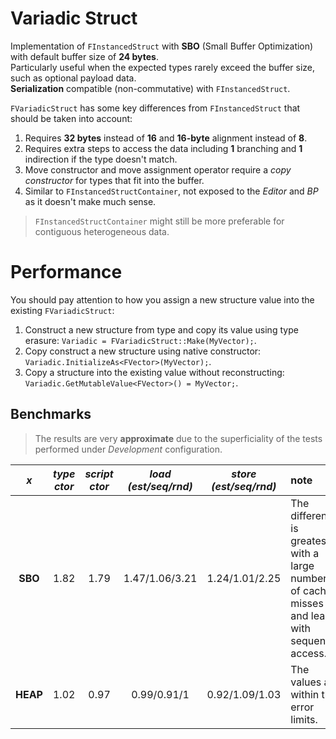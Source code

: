 # Variadic Struct

Implementation of `FInstancedStruct` with **SBO** (Small Buffer Optimization) with default buffer size of **24 bytes**.  
Particularly useful when the expected types rarely exceed the buffer size, such as optional payload data.  
**Serialization** compatible (non-commutative) with `FInstancedStruct`.  

`FVariadicStruct` has some key differences from `FInstancedStruct` that should be taken into account:
1. Requires **32 bytes** instead of **16** and **16-byte** alignment instead of **8**.
2. Requires extra steps to access the data including **1** branching and **1** indirection if the type doesn't match.
3. Move constructor and move assignment operator require a *copy constructor* for types that fit into the buffer.
4. Similar to `FInstancedStructContainer`, not exposed to the *Editor* and *BP* as it doesn't make much sense.
 
> `FInstancedStructContainer` might still be more preferable for contiguous heterogeneous data.

# Performance

You should pay attention to how you assign a new structure value into the existing `FVariadicStruct`:
1. Construct a new structure from type and copy its value using type erasure: `Variadic = FVariadicStruct::Make(MyVector);`.
2. Copy construct a new structure using native constructor: `Variadic.InitializeAs<FVector>(MyVector);`.
3. Copy a structure into the existing value without reconstructing: `Variadic.GetMutableValue<FVector>() = MyVector;`.

## Benchmarks

> The results are very **approximate** due to the superficiality of the tests performed under *Development* configuration.

| *x* | *type ctor* | *script ctor* | *load (est/seq/rnd)* | *store (est/seq/rnd)* | note |
|:-:|:-:|:-:|:-:|:-:|:-|
| **SBO** | 1.82 | 1.79 | 1.47/1.06/3.21 | 1.24/1.01/2.25 | The difference is greatest with a large number of cache misses and least with sequential access. |
| **HEAP** | 1.02 | 0.97 | 0.99/0.91/1 | 0.92/1.09/1.03 | The values ​​are within the error limits. |
